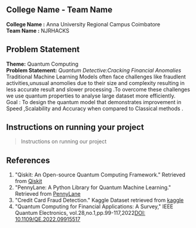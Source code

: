 ## College Name - Team Name
**College Name :** Anna University Regional Campus Coimbatore   
**Team Name :** NJRHACKS

## Problem Statement
**Theme:** Quantum Computing  
 **Problem Statement:** *Quantum Detective:Cracking Financial Anomalies*  
  Traditional Machine Learning Models often face challenges like fraudlent activities,unusual anomolies due to their size and complexity resulting in less accurate result and slower processing .To overcome  these challenges we use quantum properties to analyse  large dataset more efficiently.  
  Goal : To design the quantum model that demonstrates improvement in Speed ,Scalability and Accuracy when compared to Classical methods .
  
## Instructions on running your project
>Instructions on running our project

## References
1. "Qiskit: An Open-source Quantum Computing Framework." Retrieved from [Qiskit](https://learning.quantum.ibm.com/)
2. "PennyLane: A Python Library for Quantum Machine Learning." Retrieved from [PennyLane](https://pennylane.ai/)
3. "Credit Card Fraud Detection." Kaggle Dataset retrieved from [kaggle](https://www.kaggle.com/datasets/mlg-ulb/creditcardfraud)
4. "Quantum Computing for Financial Applications: A Survey," IEEE Quantum Electronics, vol.28,no.1,pp.99-117,2022[DOI: 10.1109/QE.2022.09915517](https://www.computer.org/csdl/journal/qe/2022/01/09915517/1HmgdJyXCqQ)
